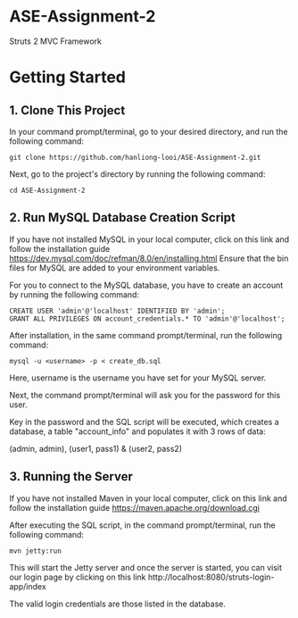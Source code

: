 # ASE-Assignment-2
Struts 2 MVC Framework

# Getting Started
## 1. Clone This Project

In your command prompt/terminal, go to your desired directory, and run the following command:
```
git clone https://github.com/hanliong-looi/ASE-Assignment-2.git
```
Next, go to the project's directory by running the following command:
```
cd ASE-Assignment-2
```
## 2. Run MySQL Database Creation Script

If you have not installed MySQL in your local computer, click on this link and follow the installation guide https://dev.mysql.com/doc/refman/8.0/en/installing.html
Ensure that the bin files for MySQL are added to your environment variables.

For you to connect to the MySQL database, you have to create an account by running the following command:
```
CREATE USER 'admin'@'localhost' IDENTIFIED BY 'admin';
GRANT ALL PRIVILEGES ON account_credentials.* TO 'admin'@'localhost';
```
After installation, in the same command prompt/terminal, run the following command:
```
mysql -u <username> -p < create_db.sql
```                                  
Here, username is the username you have set for your MySQL server. 

Next, the command prompt/terminal will ask you for the password for this user.

Key in the password and the SQL script will be executed, which creates a database, a table "account_info" and populates it with 3 rows of data:

(admin, admin), (user1, pass1) & (user2, pass2)

## 3. Running the Server

If you have not installed Maven in your local computer, click on this link and follow the installation guide https://maven.apache.org/download.cgi

After executing the SQL script, in the command prompt/terminal, run the following command:
```
mvn jetty:run
```
This will start the Jetty server and once the server is started, you can visit our login page by clicking on this link http://localhost:8080/struts-login-app/index

The valid login credentials are those listed in the database.
